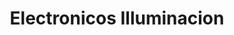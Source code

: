 ---
title: "Electronicos Illuminacion"
url: /bogota-d-c/electronicos-illuminacion/
shop: Elektronik
---